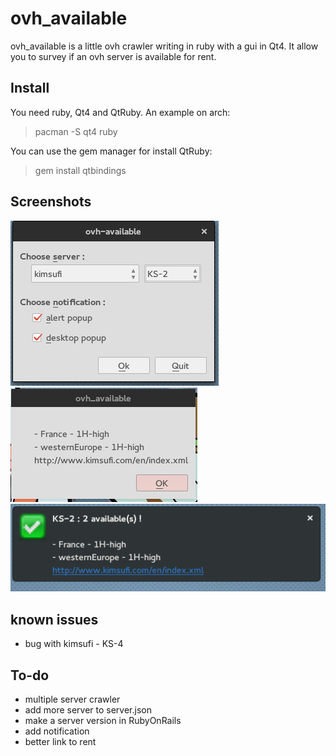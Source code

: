 # ovh_available

ovh_available is a little ovh crawler writing in ruby with a gui in Qt4. It allow you to survey if an ovh server is available for rent.

## Install

You need ruby, Qt4 and QtRuby. An example on arch:
> pacman -S qt4 ruby

You can use the gem manager for install QtRuby:
> gem install qtbindings

## Screenshots

![Menu](https://github.com/kiuKisas/ovh_available/blob/master/img/menu.png "Menu")
![Desktop](https://github.com/kiuKisas/ovh_available/blob/master/img/notif_desktop.png "Desktop")
![Popup](https://github.com/kiuKisas/ovh_available/blob/master/img/notif_popup.png "Popup")

## known issues

* bug with kimsufi - KS-4

## To-do

* multiple server crawler
* add more server to server.json
* make a server version in RubyOnRails
* add notification
* better link to rent